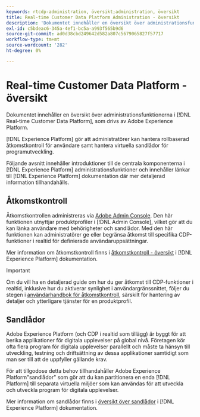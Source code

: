 ```yaml
---
keywords: rtcdp-administration, översikt;administration, översikt
title: Real-time Customer Data Platform Administration - översikt
description: 'Dokumentet innehåller en översikt över administrationsfunktionerna i Real-time Customer Data Platform, som drivs av Adobe Experience Platform. '
exl-id: c5bdeac6-345a-4ef1-bc5a-a993f565b9d6
source-git-commit: ad0d38cbd249642d582a807c5679065827f57717
workflow-type: tm+mt
source-wordcount: '282'
ht-degree: 0%

---
```


# Real-time Customer Data Platform - översikt

Dokumentet innehåller en översikt över administrationsfunktionerna i [!DNL Real-time Customer Data Platform], som drivs av Adobe Experience Platform.

[!DNL Experience Platform] gör att administratörer kan hantera rollbaserad åtkomstkontroll för användare samt hantera virtuella sandlådor för programutveckling.

Följande avsnitt innehåller introduktioner till de centrala komponenterna i [!DNL Experience Platform] administrationsfunktioner och innehåller länkar till [!DNL Experience Platform] dokumentation där mer detaljerad information tillhandahålls.

## Åtkomstkontroll

Åtkomstkontrollen administreras via [Adobe Admin Console](https://adminconsole.adobe.com). Den här funktionen utnyttjar produktprofiler i [!DNL Admin Console], vilket gör att du kan länka användare med behörigheter och sandlådor. Med den här funktionen kan administratörer ge eller begränsa åtkomst till specifika CDP-funktioner i realtid för definierade användaruppsättningar.

Mer information om åtkomstkontroll finns i [åtkomstkontroll - översikt](../../access-control/home.md) i [!DNL Experience Platform] dokumentation.

>[!IMPORTANT]
>
>Om du vill ha en detaljerad guide om hur du ger åtkomst till CDP-funktioner i realtid, inklusive hur du aktiverar synlighet i användargränssnittet, följer du stegen i [användarhandbok för åtkomstkontroll](../../access-control/ui/overview.md), särskilt för hantering av detaljer och ytterligare tjänster för en produktprofil.

## Sandlådor

Adobe Experience Platform (och CDP i realtid som tillägg) är byggt för att berika applikationer för digitala upplevelser på global nivå. Företagen kör ofta flera program för digitala upplevelser parallellt och måste ta hänsyn till utveckling, testning och driftsättning av dessa applikationer samtidigt som man ser till att de uppfyller gällande krav.

För att tillgodose detta behov tillhandahåller Adobe Experience Platform&quot;sandlådor&quot; som gör att du kan partitionera en enda [!DNL Platform] till separata virtuella miljöer som kan användas för att utveckla och utveckla program för digitala upplevelser.

Mer information om sandlådor finns i [översikt över sandlådor](../../sandboxes/home.md) i [!DNL Experience Platform] dokumentation.
